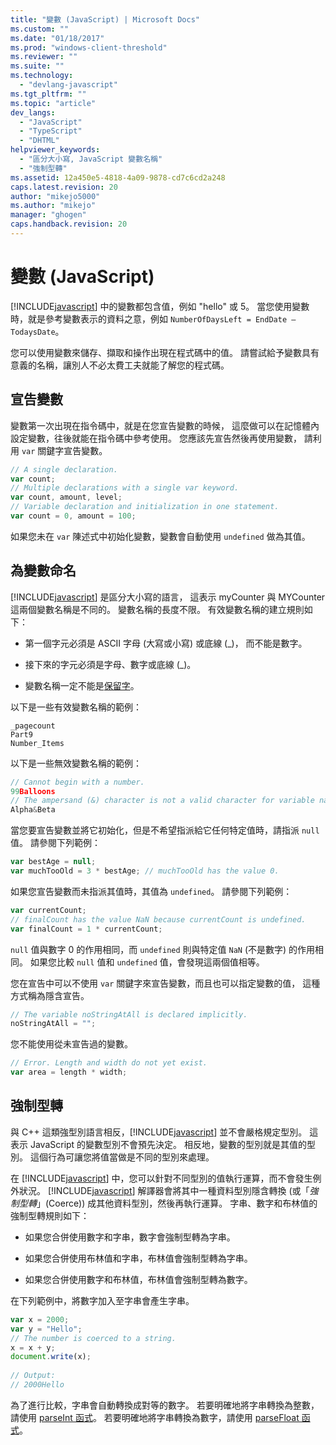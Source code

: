 ```yaml
---
title: "變數 (JavaScript) | Microsoft Docs"
ms.custom: ""
ms.date: "01/18/2017"
ms.prod: "windows-client-threshold"
ms.reviewer: ""
ms.suite: ""
ms.technology: 
  - "devlang-javascript"
ms.tgt_pltfrm: ""
ms.topic: "article"
dev_langs: 
  - "JavaScript"
  - "TypeScript"
  - "DHTML"
helpviewer_keywords: 
  - "區分大小寫, JavaScript 變數名稱"
  - "強制型轉"
ms.assetid: 12a450e5-4818-4a09-9878-cd7c6cd2a248
caps.latest.revision: 20
author: "mikejo5000"
ms.author: "mikejo"
manager: "ghogen"
caps.handback.revision: 20
---
```

# 變數 (JavaScript)
[!INCLUDE[javascript](../javascript/includes/javascript-md.md)] 中的變數都包含值，例如 "hello" 或 5。  當您使用變數時，就是參考變數表示的資料之意，例如 `NumberOfDaysLeft = EndDate – TodaysDate`。  
  
 您可以使用變數來儲存、擷取和操作出現在程式碼中的值。  請嘗試給予變數具有意義的名稱，讓別人不必太費工夫就能了解您的程式碼。  
  
## 宣告變數  
 變數第一次出現在指令碼中，就是在您宣告變數的時候，  這麼做可以在記憶體內設定變數，往後就能在指令碼中參考使用。  您應該先宣告然後再使用變數，  請利用 `var` 關鍵字宣告變數。  
  
```javascript  
// A single declaration.  
var count;    
// Multiple declarations with a single var keyword.  
var count, amount, level;      
// Variable declaration and initialization in one statement.  
var count = 0, amount = 100;   
```  
  
 如果您未在 `var` 陳述式中初始化變數，變數會自動使用 `undefined` 做為其值。  
  
## 為變數命名  
 [!INCLUDE[javascript](../javascript/includes/javascript-md.md)] 是區分大小寫的語言，  這表示 myCounter 與 MYCounter 這兩個變數名稱是不同的。  變數名稱的長度不限。  有效變數名稱的建立規則如下：  
  
-   第一個字元必須是 ASCII 字母 \(大寫或小寫\) 或底線 \(\_\)，  而不能是數字。  
  
-   接下來的字元必須是字母、數字或底線 \(\_\)。  
  
-   變數名稱一定不能是[保留字](../javascript/reference/javascript-reserved-words.md)。  
  
 以下是一些有效變數名稱的範例：  
  
```  
_pagecount   
Part9   
Number_Items   
```  
  
 以下是一些無效變數名稱的範例：  
  
```javascript  
// Cannot begin with a number.   
99Balloons     
// The ampersand (&) character is not a valid character for variable names.   
Alpha&Beta   
```  
  
 當您要宣告變數並將它初始化，但是不希望指派給它任何特定值時，請指派 `null` 值。  請參閱下列範例：  
  
```javascript  
var bestAge = null;  
var muchTooOld = 3 * bestAge; // muchTooOld has the value 0.  
```  
  
 如果您宣告變數而未指派其值時，其值為 `undefined`。  請參閱下列範例：  
  
```javascript  
var currentCount;  
// finalCount has the value NaN because currentCount is undefined.  
var finalCount = 1 * currentCount;   
```  
  
 `null` 值與數字 0 的作用相同，而 `undefined` 則與特定值 `NaN` \(不是數字\) 的作用相同。  如果您比較 `null` 值和 `undefined` 值，會發現這兩個值相等。  
  
 您在宣告中可以不使用 `var` 關鍵字來宣告變數，而且也可以指定變數的值，  這種方式稱為隱含宣告。  
  
```javascript  
// The variable noStringAtAll is declared implicitly.  
noStringAtAll = "";   
```  
  
 您不能使用從未宣告過的變數。  
  
```javascript  
// Error. Length and width do not yet exist.  
var area = length * width;   
```  
  
## 強制型轉  
 與 C\+\+ 這類強型別語言相反，[!INCLUDE[javascript](../javascript/includes/javascript-md.md)] 並不會嚴格規定型別。  這表示 JavaScript 的變數型別不會預先決定。  相反地，變數的型別就是其值的型別。  這個行為可讓您將值當做是不同的型別來處理。  
  
 在 [!INCLUDE[javascript](../javascript/includes/javascript-md.md)] 中，您可以針對不同型別的值執行運算，而不會發生例外狀況。  [!INCLUDE[javascript](../javascript/includes/javascript-md.md)] 解譯器會將其中一種資料型別隱含轉換 \(或「*強制型轉*」\(Coerce\)\) 成其他資料型別，然後再執行運算。  字串、數字和布林值的強制型轉規則如下：  
  
-   如果您合併使用數字和字串，數字會強制型轉為字串。  
  
-   如果您合併使用布林值和字串，布林值會強制型轉為字串。  
  
-   如果您合併使用數字和布林值，布林值會強制型轉為數字。  
  
 在下列範例中，將數字加入至字串會產生字串。  
  
```javascript  
var x = 2000;  
var y = "Hello";  
// The number is coerced to a string.  
x = x + y;  
document.write(x);   
  
// Output:  
// 2000Hello  
```  
  
 為了進行比較，字串會自動轉換成對等的數字。  若要明確地將字串轉換為整數，請使用 [parseInt 函式](../javascript/reference/parseint-function-javascript.md)。  若要明確地將字串轉換為數字，請使用 [parseFloat 函式](../javascript/reference/parsefloat-function-javascript.md)。